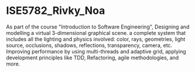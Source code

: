# ISE5782_Rivky_Noa
As part of the course "Introduction to Software Engineering", Designing and modelling a virtual 3-dimensional graphical scene. a complete system that includes all the lighting and physics involved: color, rays, geometries, light source, occlusions, shadows, reflections, transparency, camera, etc. Improving performance by using multi-threads and adaptive grid, applying development principles like TDD, Refactoring, agile methodologies, and more.
